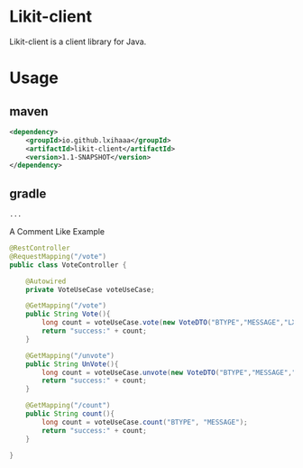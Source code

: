 # Likit-client
Likit-client is a client library for Java.

# Usage
## maven
```xml
<dependency>
    <groupId>io.github.lxihaaa</groupId>
    <artifactId>likit-client</artifactId>
    <version>1.1-SNAPSHOT</version>
</dependency>
```

## gradle
```xml
...
```

A Comment Like Example
```java
@RestController
@RequestMapping("/vote")
public class VoteController {

    @Autowired
    private VoteUseCase voteUseCase;

    @GetMapping("/vote")
    public String Vote(){
        long count = voteUseCase.vote(new VoteDTO("BTYPE","MESSAGE","LXY"));
        return "success:" + count;
    }

    @GetMapping("/unvote")
    public String UnVote(){
        long count = voteUseCase.unvote(new VoteDTO("BTYPE","MESSAGE","LXY"));
        return "success:" + count;
    }

    @GetMapping("/count")
    public String count(){
        long count = voteUseCase.count("BTYPE", "MESSAGE");
        return "success:" + count;
    }

}
```
